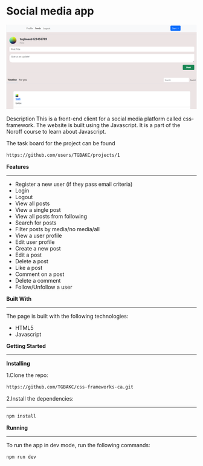 # Social media app

![](assets/images/social%20media%20app.png)



Description
This is a front-end client for a social media platform called css-framework. The website is built using the Javascript. It is a part of the Noroff course to learn about Javascript.

The task board for the project can be found 
```bash
https://github.com/users/TGBAKC/projects/1
```


**Features**
_______
- Register a new user (if they pass email criteria)
- Login
- Logout
- View all posts
- View a single post
- View all posts from following
- Search for posts
- Filter posts by media/no media/all
- View a user profile
- Edit user profile
- Create a new post
- Edit a post
- Delete a post
- Like a post
- Comment on a post
- Delete a comment
- Follow/Unfollow a user


**Built With**
_____

The page is built with the following technologies:

- HTML5
- Javascript


**Getting Started**
______

**Installing**

1.Clone the repo:
```bash
https://github.com/TGBAKC/css-frameworks-ca.git
```

2.Install the dependencies:
_______

```bash
npm install
```

**Running**
______

To run the app in dev mode, run the following commands:
```bash
npm run dev
```